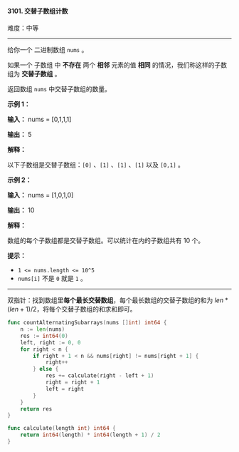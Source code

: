 #### 3101. 交替子数组计数

难度：中等

---

给你一个 二进制数组 `nums` 。

如果一个 子数组 中  **不存在**  两个  **相邻**  元素的值  **相同**  的情况，我们称这样的子数组为  **交替子数组**  。

返回数组 `nums` 中交替子数组的数量。

 **示例 1：** 

 **输入：**  nums = \[0,1,1,1\]

 **输出：**  5

 **解释：** 

以下子数组是交替子数组：`[0]` 、`[1]` 、`[1]` 、`[1]` 以及 `[0,1]` 。

 **示例 2：** 

 **输入：**  nums = \[1,0,1,0\]

 **输出：**  10

 **解释：** 

数组的每个子数组都是交替子数组。可以统计在内的子数组共有 10 个。

 **提示：** 

*   `1 <= nums.length <= 10^5`
*   `nums[i]` 不是 `0` 就是 `1` 。

---

双指针：找到数组里**每个最长交替数组**，每个最长数组的交替子数组的和为 $len * (len + 1) / 2$，将每个交替子数组的和求和即可。

```Go
func countAlternatingSubarrays(nums []int) int64 {
    n := len(nums)
    res := int64(0)
    left, right := 0, 0
    for right < n {
        if right + 1 < n && nums[right] != nums[right + 1] {
            right++
        } else {
            res += calculate(right - left + 1)
            right = right + 1
            left = right
        }
    }
    return res
}

func calculate(length int) int64 {
    return int64(length) * int64(length + 1) / 2
}
```